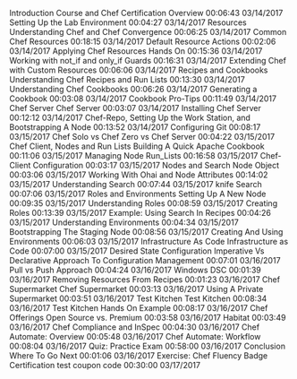 Introduction
	Course and Chef Certification Overview 	00:06:43 	03/14/2017
	Setting Up the Lab Environment 	00:04:27 	03/14/2017
Resources
	Understanding Chef and Chef Convergence 	00:06:25 	03/14/2017
	Common Chef Resources 	00:18:15 	03/14/2017
	Default Resource Actions 	00:02:06 	03/14/2017
	Applying Chef Resources Hands On 	00:15:36 	03/14/2017
	Working with not_if and only_if Guards 	00:16:31 	03/14/2017
	Extending Chef with Custom Resources 	00:06:06 	03/14/2017
Recipes and Cookbooks
	Understanding Chef Recipes and Run Lists 	00:13:30 	03/14/2017
	Understanding Chef Cookbooks 	00:06:26 	03/14/2017
	Generating a Cookbook 	00:03:08 	03/14/2017
	Cookbook Pro-Tips 	00:11:49 	03/14/2017
Chef Server
	Chef Server 	00:03:07 	03/14/2017
	Installing Chef Server 	00:12:12 	03/14/2017
	Chef-Repo, Setting Up the Work Station, and Bootstrapping A Node 	00:13:52 	03/14/2017
	Configuring Git 	00:08:17 	03/15/2017
	Chef Solo vs Chef Zero vs Chef Server 	00:04:22 	03/15/2017
Chef Client, Nodes and Run Lists
	Building A Quick Apache Cookbook 	00:11:06 	03/15/2017
	Managing Node Run_Lists 	00:16:58 	03/15/2017
	Chef-Client Configuration 	00:03:17 	03/15/2017
Nodes and Search
	Node Object 	00:03:06 	03/15/2017
	Working With Ohai and Node Attributes 	00:14:02 	03/15/2017
	Understanding Search 	00:07:44 	03/15/2017
	knife Search 	00:07:06 	03/15/2017
Roles and Environments
	Setting Up A New Node 	00:09:35 	03/15/2017
	Understanding Roles 	00:08:59 	03/15/2017
	Creating Roles 	00:13:39 	03/15/2017
	Example: Using Search In Recipes 	00:04:26 	03/15/2017
	Understanding Environments 	00:04:34 	03/15/2017
	Bootstrapping The Staging Node 	00:08:56 	03/15/2017
	Creating And Using Environments 	00:06:03 	03/15/2017
Infrastructure As Code
	Infrastructure as Code 	00:07:00 	03/15/2017
Desired State Configuration
	Imperative Vs Declarative Approach To Configuration Management 	00:07:01 	03/16/2017
	Pull vs Push Approach 	00:04:24 	03/16/2017
	Windows DSC 	00:01:39 	03/16/2017
	Removing Resources From Recipes 	00:01:23 	03/16/2017
Chef Supermarket
	Chef Supermarket 	00:03:13 	03/16/2017
	Using A Private Supermarket 	00:03:51 	03/16/2017
Test Kitchen
	Test Kitchen 	00:08:34 	03/16/2017
	Test Kitchen Hands On Example 	00:08:17 	03/16/2017
Chef Offerings
	Open Source vs. Premium 	00:03:58 	03/16/2017
	Habitat 	00:03:49 	03/16/2017
	Chef Compliance and InSpec 	00:04:30 	03/16/2017
	Chef Automate: Overview 	00:05:48 	03/16/2017
	Chef Automate: Workflow 	00:08:04 	03/16/2017
	Quiz: Practice Exam 	00:58:00 	03/16/2017
Conclusion
	Where To Go Next 	00:01:06 	03/16/2017
	Exercise: Chef Fluency Badge Certification test coupon code 	00:30:00 	03/17/2017
